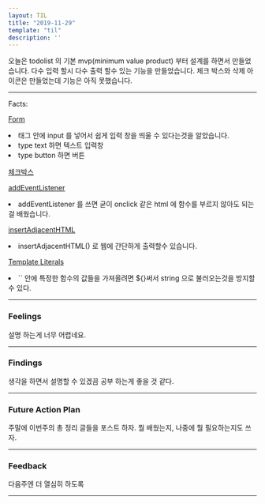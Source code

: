 ```yaml
---
layout: TIL
title: "2019-11-29"
template: "til"
description: ''
---
```


오늘은 todolist 의 기본 mvp(minimum value product) 부터 설계를 하면서 만들었습니다. 다수 입력 할시 다수 출력 할수 있는 기능을 만들었습니다. 체크 박스와 삭제 아이콘은 만들었는데 기능은 아직 못했습니다.

---

Facts: 

[Form](https://developer.mozilla.org/ko/docs/Web/HTML/Element/form) 
<li>태그 안에 input 를 넣어서 쉽게 입력 창을 띄울 수 있다는것을 알았습니다. </li>
<li>type text 하면 텍스트 입력창</li>
<li>type button 하면 버튼</li>


[체크박스](https://developer.mozilla.org/en-US/docs/Web/HTML/Element/input/checkbox)


[addEventListener](https://developer.mozilla.org/ko/docs/Web/API/EventTarget/addEventListener)


<li>addEventListener 를 쓰면 굳이 onclick 같은 html 에 함수를 부르지 않아도 되는걸 배웠습니다.</li>



[insertAdjacentHTML](https://developer.mozilla.org/ko/docs/Web/API/Element/insertAdjacentHTML)
<li>insertAdjacentHTML() 로 웹에 간단하게 출력할수 있습니다.
</li>



[Template Literals](https://developer.mozilla.org/ko/docs/Web/JavaScript/Reference/Template_literals)
<li>`` 안에 특정한 함수의 값들을 가져올려면 ${}써서 string 으로 불러오는것을 방지할수 있다.</li>

---

<h3>Feelings</h3> 설명 하는게 너무 어렵네요.

---

<h3>Findings</h3> 생각을 하면서 설명할 수 있겠끔 공부 하는게 좋을 것 같다.

---

<h3>Future Action Plan</h3> 주말에 이번주의 총 정리 글들을 포스트 하자. 뭘 배웠는지, 나중에 뭘 필요하는지도 쓰자.

---

<h3>Feedback</h3> 다음주엔 더 열심히 하도록

----